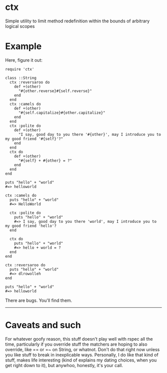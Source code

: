 ctx
===

Simple utility to limit method redefinition within the bounds of arbitrary logical scopes

Example
===

Here, figure it out:

    require 'ctx'

    class ::String
      ctx :reversaroo do
        def +(other)
          "#{other.reverse}#{self.reverse}"
        end
      end
      ctx :camels do
        def +(other)
          "#{self.capitalize}#{other.capitalize}"
        end
      end
      ctx :polite do
        def +(other)
          "I say, good day to you there '#{other}', may I introduce you to my good friend '#{self}'?"
        end
      end
      ctx do
        def +(other)
          "#{self} + #{other} = ?"
        end
      end
    end

    puts "hello" + "world"
    #=> helloworld

    ctx :camels do
      puts "hello" + "world"
      #=> HelloWorld

      ctx :polite do
        puts "hello" + "world"
        #=> I say, good day to you there 'world', may I introduce you to my good friend 'hello'?
      end

      ctx do
        puts "hello" + "world"
        #=> hello + world = ?
      end
    end

    ctx :reversaroo do
      puts "hello" + "world"
      #=> dlrowolleh
    end

    puts "hello" + "world"
    #=> helloworld


There are bugs.  You'll find them.

---

Caveats and such
===

For whatever goofy reason, this stuff doesn't play well with rspec all the time, particularly if you override stuff the matchers are hoping to also override, like == or =~ on String, or whatnot.  Don't do that right now unless you like stuff to break in inexplicable ways.  Personally, I do like that kind of stuff, makes life interesting (kind of explains my dating choices, when you get right down to it), but anywhoo, honestly, it's your call.

